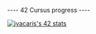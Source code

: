----  42 Cursus progress  ----

[![jvacaris's 42 stats](https://badge42.herokuapp.com/api/stats/jvacaris?privacyEmail=true)](https://github.com/jvacaris/badge42)
